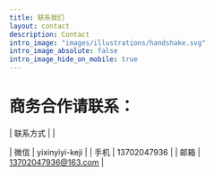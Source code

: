 ```yaml
---
title: 联系我们
layout: contact
description: Contact
intro_image: "images/illustrations/handshake.svg"
intro_image_absolute: false
intro_image_hide_on_mobile: true
---
```




# 商务合作请联系：



| 联系方式       |    |


| 微信   | yixinyiyi-keji |
| 手机   | 13702047936 |
| 邮箱   | 13702047936@163.com |
